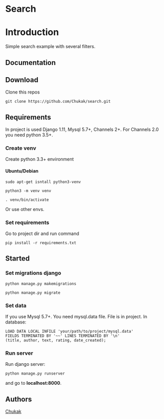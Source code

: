 # Search
# Introduction
Simple search example with several filters.

## Documentation

## Download
Clone this repos

``` git clone https://github.com/Chukak/search.git ```

## Requirements
In project is used Django 1.11, Mysql 5.7+, Channels 2+. For Channels 2.0 you need python 3.5+.

### Create venv

Create python 3.3+ environment 

#### Ubuntu/Debian

``` sudo apt-get isntall python3-venv ```

``` python3 -m venv venv ```

``` . venv/bin/activate ``` 

Or use other envs.

### Set requirements
Go to project dir and run command

``` pip install -r requirements.txt ```


## Started
### Set migrations django
``` python manage.py makemigrations ```

``` python manage.py migrate ```

### Set data 
If you use Mysql 5.7+. You need mysql.data file. File is in project. In database:

``` 
LOAD DATA LOCAL INFILE 'your/path/to/project/mysql.data'
FIELDS TERMINATED BY '~~' LINES TERMINATED BY '\n' 
(title, author, text, rating, date_created);
```
### Run server
Run django server:

``` python manage.py runserver ```

and go to <strong>localhost:8000</strong>.


## Authors 
[Chukak](https://github.com/Chukak)
